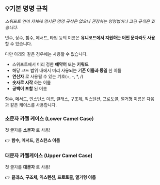 ## 💡**기본 명명 규칙**

_스위프트 언어 자체에 명시된 명명 규칙은 없으나 권장하는 명명법이나 코딩 규칙은 있습니다._

변수, 상수, 함수, 메서드, 타입 등의 이름은 **유니코드에서 지원하는 어떤 문자라도 사용** 할 수 있습니다.

다만 아래와 같은 경우에는 사용할 수 없습니다.

-   스위프트에서 미리 정한 **예약어** 또는 **키워드**
-   해당 코드 범위 내에서 미리 사용되는 **기존 이름과 동일** 한 이름
-   **연산자** 로 사용될 수 있는 기호(+, -, \*, /)
-   **숫자로 시작** 하는 이름
-   **공백이 포함** 된 이름

함수, 메서드, 인스턴스 이름, 클래스, 구조체, 익스텐션, 프로토콜, 열거형 이름은 다음과 같은 케이스를 사용합니다.

### 소문자 카멜 케이스 (Lower Camel Case)

첫 글자를 **소문자** 로 사용!

👉 **함수, 메서드, 인스턴스 이름**

### 대문자 카멜케이스 (Upper Camel Case)

첫 글자를 **대문자** 로 사용!

👉 **클래스, 구조체, 익스텐션, 프로토콜, 열거형 이름**